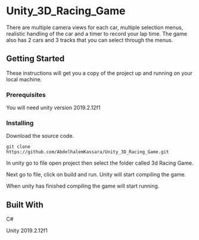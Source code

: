 # Unity_3D_Racing_Game
There are multiple camera views for each car, multiple selection menus, realistic handling of the car and a timer to record your lap time. The game also has 2 cars and 3 tracks that you can select through the menus. 

## Getting Started
These instructions will get you a copy of the project up and running on your local machine.

### Prerequisites
You will need unity version 2019.2.12f1

### Installing
Download the source code.
```
git clone https://github.com/AbdelhalemKassara/Unity_3D_Racing_Game.git
```
In unity go to file open project then select the folder called 3d Racing Game.

Next go to file, click on build and run. Unity will start compiling the game.

When unity has finished compiling the game will start running.

## Built With 
C# 

Unity 2019.2.12f1
